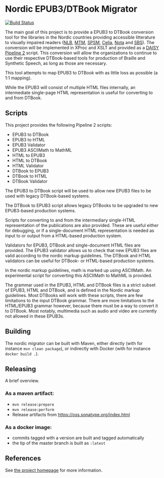 Nordic EPUB3/DTBook Migrator
============================

[![Build Status](https://travis-ci.org/nlbdev/nordic-epub3-dtbook-migrator.svg)](https://travis-ci.org/nlbdev/nordic-epub3-dtbook-migrator)

The main goal of this project is to provide a EPUB3 to DTBook conversion tool
for the libraries in the Nordic countries providing accessible litterature to
visually impaired readers ([NLB](http://www.nlb.no/), [MTM](http://mtm.se/),
[SPSM](http://www.spsm.se/),
[Celia](http://www.celia.fi/), [Nota](http://www.nota.nu/) and [SBS](http://sbs.ch/)).
The conversion will be implemented in XProc and XSLT and provided as a
[DAISY Pipeline 2](http://www.daisy.org/pipeline2) script.
This conversion will allow the organizations to continue to use their respective
DTBook-based tools for production of Braille and Synthetic Speech,
as long as those are necessary.

This tool attempts to map EPUB3 to DTBook with as little loss as possible (a 1:1 mapping).

While the EPUB3 will consist of multiple HTML files internally, an intermediate
single-page HTML representation is useful for converting to and from DTBook.

Scripts
-------

This project provides the following Pipeline 2 scripts:

 * EPUB3 to DTBook
 * EPUB3 to HTML
 * EPUB3 Validator
 * EPUB3 ASCIIMath to MathML
 * HTML to EPUB3
 * HTML to DTBook
 * HTML Validator
 * DTBook to EPUB3
 * DTBook to HTML
 * DTBook Validator

The EPUB3 to DTBook script will be used to allow new EPUB3 files to be used
with legacy DTBook-based systems.

The DTBook to EPUB3 script allows legacy DTBooks to be upgraded to new
EPUB3-based production systems.

Scripts for converting to and from the intermediary single-HTML representation
of the publications are also provided. These are useful either for debugging,
or if a single-document HTML representation is needed as input to or output from
a HTML-based production system.

Validators for EPUB3, DTBook and single-document HTML files are provided.
The EPUB3 validator allows us to check that new EPUB3 files are valid according
to the nordic markup guidelines. The DTBook and HTML validators can be useful
for DTBook- or HTML-based production systems.

In the nordic markup guidelines, math is marked up using ASCIIMath.
An experimental script for converting this ASCIIMath to MathML is provided.

The grammar used in the EPUB3, HTML and DTBook files is a strict subset of EPUB3, HTML and DTBook,
and is defined in the Nordic markup guidelines. Most DTBooks will work with these scripts,
there are few limitations to the input DTBook grammar. There are more limitations to the HTML/EPUB3
grammar however, because there must be a way to convert it to DTBook.
Most notably, multimedia such as audio and video are currently not allowed in these EPUB3s.

Building
--------

The nordic migrator can be built with Maven,
either directly (with for instance `mvn clean package`),
or indirectly with Docker (with for instance `docker build .`).

Releasing
---------

A brief overview.

### As a maven artifact:

- `mvn release:prepare`
- `mvn release:perform`
- Release artifacts from https://oss.sonatype.org/index.html

### As a docker image:

- commits tagged with a version are built and tagged automatically
- the tip of the master branch is built as `:latest`

References
----------

See [the project homepage](http://nlbdev.github.io/nordic-epub3-dtbook-migrator/) for more information.
